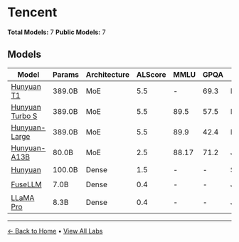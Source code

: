 # Tencent

**Total Models:** 7
**Public Models:** 7

## Models

| Model | Params | Architecture | ALScore | MMLU | GPQA | Released | Status |
|-------|--------|--------------|---------|------|------|----------|--------|
| [Hunyuan T1](../models/tencent/hunyuan-t1.md) | 389.0B | MoE | 5.5 | - | 69.3 | Feb/2025 | 🟢 |
| [Hunyuan Turbo S](../models/tencent/hunyuan-turbo-s.md) | 389.0B | MoE | 5.5 | 89.5 | 57.5 | Feb/2025 | 🟢 |
| [Hunyuan-Large](../models/tencent/hunyuan-large.md) | 389.0B | MoE | 5.5 | 89.9 | 42.4 | Nov/2024 | 🟢 |
| [Hunyuan-A13B](../models/tencent/hunyuan-a13b.md) | 80.0B | MoE | 2.5 | 88.17 | 71.2 | Jun/2025 | 🟢 |
| [Hunyuan](../models/tencent/hunyuan.md) | 100.0B | Dense | 1.5 | - | - | Sep/2023 | 🟢 |
| [FuseLLM](../models/tencent/fusellm.md) | 7.0B | Dense | 0.4 | - | - | Jan/2024 | 🟢 |
| [LLaMA Pro](../models/tencent/llama-pro.md) | 8.3B | Dense | 0.4 | - | - | Jan/2024 | 🟢 |

---

[← Back to Home](../README.md) • [View All Labs](../labs/)
